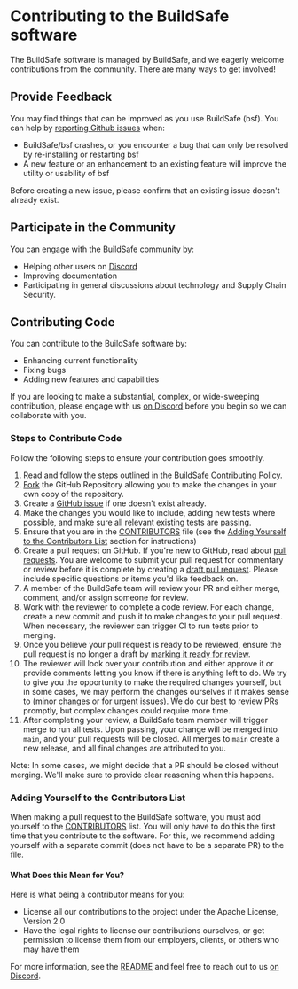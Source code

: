 # Contributing to the BuildSafe software

The BuildSafe software is managed by BuildSafe, and we eagerly welcome contributions from the community.  There are many ways to get involved!

## Provide Feedback

You may find things that can be improved as you use BuildSafe (bsf).
You can help by [reporting Github issues](https://github.com/buildsafedev/bsf/issues) when:

* BuildSafe/bsf crashes, or you encounter a bug that can only be resolved by re-installing or restarting bsf
* A new feature or an enhancement to an existing feature will improve the utility or usability of bsf

Before creating a new issue, please confirm that an existing issue doesn't already exist.  

## Participate in the Community

You can engage with the BuildSafe community by:

* Helping other users on [Discord](https://discord.gg/xrwYkuFT)
* Improving documentation
* Participating in general discussions about technology and Supply Chain Security.

## Contributing Code

You can contribute to the BuildSafe software by:

* Enhancing current functionality
* Fixing bugs
* Adding new features and capabilities

If you are looking to make a substantial, complex, or wide-sweeping contribution, please engage with us [on Discord](https://discord.gg/xrwYkuFT) before you begin so we can collaborate with you.

### Steps to Contribute Code

Follow the following steps to ensure your contribution goes smoothly.

1. Read and follow the steps outlined in the [BuildSafe Contributing Policy](README.md#contributing).
2. [Fork](https://help.github.com/articles/working-with-forks/) the GitHub Repository allowing you to make the changes in your own copy of the repository.
3. Create a [GitHub issue](https://github.com/buildsafedev/bsf/issues) if one doesn't exist already.
4. Make the changes you would like to include, adding new tests where possible, and make sure all relevant existing tests are passing.
5. Ensure that you are in the [CONTRIBUTORS](CONTRIBUTORS.md) file (see the [Adding Yourself to the Contributors List](#adding-yourself-to-the-contributors-list) section for instructions)
6. Create a pull request on GitHub. If you're new to GitHub, read about [pull requests](https://help.github.com/articles/about-pull-requests/). You are welcome to submit your pull request for commentary or review before it is complete by creating a [draft pull request](https://help.github.com/en/articles/about-pull-requests#draft-pull-requests). Please include specific questions or items you'd like feedback on.
7. A member of the BuildSafe team will review your PR and either merge, comment, and/or assign someone for review.
8. Work with the reviewer to complete a code review. For each change, create a new commit and push it to make changes to your pull request. When necessary, the reviewer can trigger CI to run tests prior to merging.
9. Once you believe your pull request is ready to be reviewed, ensure the pull request is no longer a draft by [marking it ready for review](https://docs.github.com/en/pull-requests/collaborating-with-pull-requests/proposing-changes-to-your-work-with-pull-requests/changing-the-stage-of-a-pull-request).
10. The reviewer will look over your contribution and either approve it or provide comments letting you know if there is anything left to do. We try to give you the opportunity to make the required changes yourself, but in some cases, we may perform the changes ourselves if it makes sense to (minor changes or for urgent issues). We do our best to review PRs promptly, but complex changes could require more time.
11. After completing your review, a BuildSafe team member will trigger merge to run all tests. Upon passing, your change will be merged into `main`, and your pull requests will be closed. All merges to `main` create a new release, and all final changes are attributed to you.

Note: In some cases, we might decide that a PR should be closed without merging. We'll make sure to provide clear reasoning when this happens.

### Adding Yourself to the Contributors List

When making a pull request to the BuildSafe software, you must add yourself to the [CONTRIBUTORS](CONTRIBUTORS.md) list.
You will only have to do this the first time that you contribute to the software.
For this, we recommend adding yourself with a separate commit (does not have to be a separate PR) to the file.

#### What Does this Mean for You?

Here is what being a contributor means for you:

* License all our contributions to the project under the Apache License, Version 2.0
* Have the legal rights to license our contributions ourselves, or get permission to license them from our employers, clients, or others who may have them

For more information, see the [README](README.md) and feel free to reach out to us [on Discord](https://discord.gg/xrwYkuFT).
